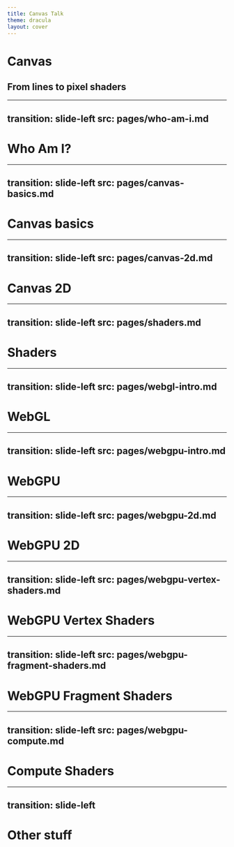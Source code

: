 ```yaml
---
title: Canvas Talk
theme: dracula
layout: cover
---
```


# Canvas
## From lines to pixel shaders

---
transition: slide-left
src: pages/who-am-i.md
---

# Who Am I?

---
transition: slide-left
src: pages/canvas-basics.md
---

# Canvas basics

---
transition: slide-left
src: pages/canvas-2d.md
---

# Canvas 2D

---
transition: slide-left
src: pages/shaders.md
---

# Shaders


---
transition: slide-left
src: pages/webgl-intro.md
---

# WebGL

---
transition: slide-left
src: pages/webgpu-intro.md
---

# WebGPU

---
transition: slide-left
src: pages/webgpu-2d.md
---

# WebGPU 2D

---
transition: slide-left
src: pages/webgpu-vertex-shaders.md
---

# WebGPU Vertex Shaders

---
transition: slide-left
src: pages/webgpu-fragment-shaders.md
---

# WebGPU Fragment Shaders

---
transition: slide-left
src: pages/webgpu-compute.md
---


# Compute Shaders

---
transition: slide-left
---

# Other stuff